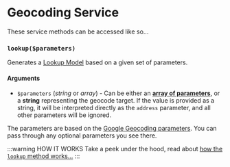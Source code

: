 # Geocoding Service

These service methods can be accessed like so...


### `lookup($parameters)`

Generates a [Lookup Model](/models/lookup-model/) based on a given set of parameters.

#### Arguments

 - `$parameters` (_string_ or _array_) - Can be either an [**array of parameters**](https://developers.google.com/maps/documentation/geocoding/overview#geocoding-lookup), or a **string** representing the geocode target. If the value is provided as a string, it will be interpreted directly as the `address` parameter, and all other parameters will be ignored.
 
The parameters are based on the [Google Geocoding parameters](https://developers.google.com/maps/documentation/geocoding/overview#geocoding-lookup). You can pass through any optional parameters you see there.

:::warning HOW IT WORKS
Take a peek under the hood, read about [how the `lookup` method works...](/geocoding/)
:::
